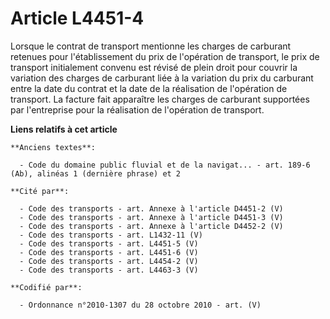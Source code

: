 # Article L4451-4

Lorsque le contrat de transport mentionne les charges de carburant retenues pour l'établissement du prix de l'opération de
transport, le prix de transport initialement convenu est révisé de plein droit pour couvrir la variation des charges de
carburant liée à la variation du prix du carburant entre la date du contrat et la date de la réalisation de l'opération de
transport. La facture fait apparaître les charges de carburant supportées par l'entreprise pour la réalisation de l'opération
de transport.

**Liens relatifs à cet article**

	**Anciens textes**:

	  - Code du domaine public fluvial et de la navigat... - art. 189-6 (Ab), alinéas 1 (dernière phrase) et 2

	**Cité par**:

	  - Code des transports - art. Annexe à l'article D4451-2 (V)
	  - Code des transports - art. Annexe à l'article D4451-3 (V)
	  - Code des transports - art. Annexe à l'article D4452-2 (V)
	  - Code des transports - art. L1432-11 (V)
	  - Code des transports - art. L4451-5 (V)
	  - Code des transports - art. L4451-6 (V)
	  - Code des transports - art. L4454-2 (V)
	  - Code des transports - art. L4463-3 (V)

	**Codifié par**:

	  - Ordonnance n°2010-1307 du 28 octobre 2010 - art. (V)
